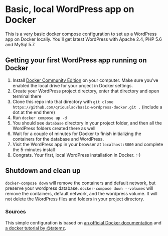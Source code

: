 # Basic, local WordPress app on Docker

This is a very basic docker compose configuration to set up a WordPress app on Docker locally. You'll get latest WordPress with Apache 2.4, PHP 5.6 and MySql 5.7.

## Getting your first WordPress app running on Docker

1. Install [Docker Community Edition](https://www.docker.com/community-edition) on your computer. Make sure you've enabled the local drive for your project in Docker settings.
2. Create your WordPress project directory, enter that directory and open terminal there
3. Clone this repo into that directory with `git clone https://github.com/qriouslad/basic-wordpress-docker.git .` (include a dot at the end there)
4. Run `docker compose up -d`
5. You should see `database` directory in your project folder, and then all the WordPress folders created there as well
6. Wait for a couple of minutes for Docker to finish initializing the containers for the database and WordPress.
7. Visit the WordPress app in your browser at `localhost:8000` and complete the 5-minutes install
8. Congrats. Your first, local WordPress installation in Docker. :-)

## Shutdown and clean up

`docker-compose down` will remove the containers and default network, but preserve your wordpress database. `docker-compose down --volumes` will remove the containers, default network, and the wordpress volume. It will not delete the WordPress files and folders in your project directory.

### Sources

This simple configuration is based on [an official Docker documentation](https://docs.docker.com/compose/wordpress/#define-the-project) and [a docker tutorial by @tatemz](https://medium.com/@tatemz/local-wordpress-development-with-docker-3-easy-steps-a7c375366b9).
